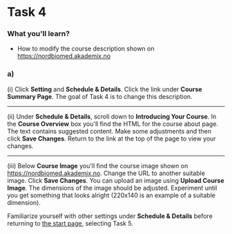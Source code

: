 # Task 4

### What you'll learn?
* How to modify the course description shown on https://nordbiomed.akademix.no


### a)

(i) Click **Setting** and **Schedule & Details**. Click the link under **Course Summary Page**. The goal of Task 4 is to change this description.

----
(ii) Under **Schedule & Details**, scroll down to **Introducing Your Course**. In the **Course Overview** box you'll find the HTML for the course about page. The text contains suggested content. Make some adjustments and then click **Save Changes**. Return to the link at the top of the page to view your changes.

----
(iii) Below **Course Image** you'll find the course image shown on https://nordbiomed.akademix.no. Change the URL to another suitable image. Click **Save Changes**.
You can upload an image using **Upload Course Image**. The dimensions of the image should be adjusted. Experiment until you get something that looks alright (220x140 is an example of a suitable dimension).


Familiarize yourself with other settings under **Schedule & Details** before returning to [the start page](../README.md#tasks), selecting Task 5.

